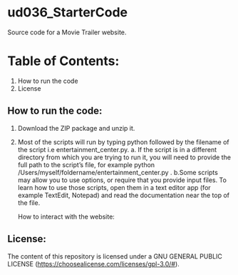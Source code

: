 # ud036_StarterCode
Source code for a Movie Trailer website.

# Table of Contents:
1. How to run the code
2. License


## How to run the code:

1. Download the ZIP package and unzip it.
2. Most of the scripts will run by typing python followed by the filename of the script i.e entertainment_center.py.
   a. If the script is in a different directory from which you are trying to run it, you will need to provide the full path to the script’s file, for example python /Users/myself/foldername/entertainment_center.py .
   b.Some scripts may allow you to use options, or require that you provide input files. To learn how to use those scripts, open them in a text editor app (for example TextEdit, Notepad) and read the documentation near the top of the file.

   How to interact with the website:

## License:
   The content of this repository is licensed under a GNU GENERAL PUBLIC LICENSE (https://choosealicense.com/licenses/gpl-3.0/#).
